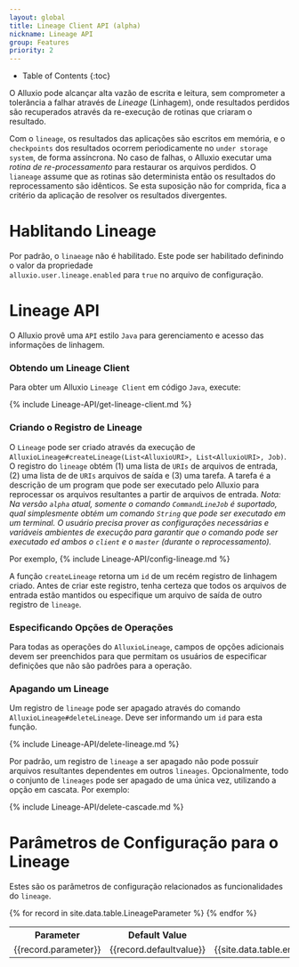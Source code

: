 ```yaml
---
layout: global
title: Lineage Client API (alpha)
nickname: Lineage API
group: Features
priority: 2
---
```


* Table of Contents
{:toc}

O Alluxio pode alcançar alta vazão de escrita e leitura, sem comprometer a tolerância a falhar 
através de *Lineage* (Linhagem), onde resultados perdidos são recuperados através da re-execução 
de rotinas que criaram o resultado.

Com o `lineage`, os resultados das aplicações são escritos em memória, e o `checkpoints` dos 
resultados ocorrem periodicamente no `under storage system`, de forma assíncrona. No caso de falhas, 
o Alluxio executar uma *rotina de re-processamento* para restaurar os arquivos perdidos. O `lianeage` 
assume que as rotinas são determinista então os resultados do reprocessamento são idênticos. Se 
esta suposição não for comprida, fica a critério da aplicação de resolver os resultados divergentes.

# Hablitando Lineage

Por padrão, o `linaeage` não é habilitado. Este pode ser habilitado definindo o valor da propriedade  
`alluxio.user.lineage.enabled` para `true` no arquivo de configuração.

# Lineage API

O Alluxio provê uma `API` estilo `Java` para gerenciamento e acesso das informações de linhagem.

### Obtendo um Lineage Client

Para obter um Alluxio `Lineage Client` em código `Java`, execute:

{% include Lineage-API/get-lineage-client.md %}

### Criando o Registro de Lineage

O `Lineage` pode ser criado através da execução de 
`AlluxioLineage#createLineage(List<AlluxioURI>, List<AlluxioURI>, Job)`. O registro do `lineage` 
obtém (1) uma lista de `URIs` de arquivos de entrada, (2) uma lista de de `URIs` arquivos de saída e 
(3) uma tarefa. A tarefa é a descrição de um program que pode ser executado pelo Alluxio para 
reprocessar os arquivos resultantes a partir de arquivos de entrada. *Nota: Na versão `alpha` atual, 
somente o comando `CommandLineJob` é suportado, qual simplesmente obtém um comando `String` que 
pode ser executado em um terminal. O usuário precisa prover as configurações necessárias e variáveis 
ambientes de execução para garantir que o comando pode ser executado ed ambos o `client` e o `master`
(durante o reprocessamento).*

Por exemplo,
{% include Lineage-API/config-lineage.md %}

A função `createLineage` retorna um `id` de um recém registro de linhagem criado. Antes de 
criar este registro, tenha certeza que todos os arquivos de entrada estão mantidos ou especifique 
um arquivo de saída de outro registro de `lineage`.

### Especificando Opções de Operações

Para todas as operações do `AlluxioLineage`, campos de opções adicionais devem ser preenchidos 
para que permitam os usuários de especificar definições que não são padrões para a operação.

### Apagando um Lineage

Um registro de `lineage` pode ser apagado através do comando `AlluxioLineage#deleteLineage`. 
Deve ser informando um `id` para esta função.

{% include Lineage-API/delete-lineage.md %}

Por padrão, um registro de `lineage` a ser apagado não pode possuir arquivos resultantes 
dependentes em outros `lineages`. Opcionalmente, todo o conjunto de `lineages` pode ser apagado 
de uma única vez, utilizando a opção em cascata. Por exemplo:

{% include Lineage-API/delete-cascade.md %}

# Parâmetros de Configuração para o Lineage

Estes são os parâmetros de configuração relacionados as funcionalidades do `lineage`.

<table class="table table-striped">
<tr><th>Parameter</th><th>Default Value</th><th>Description</th></tr>
</tr>
{% for record in site.data.table.LineageParameter %}
<tr>
  <td>{{record.parameter}}</td>
  <td>{{record.defaultvalue}}</td>
  <td>{{site.data.table.en.LineageParameter[record.parameter]}}</td>
</tr>
{% endfor %}
</table>
